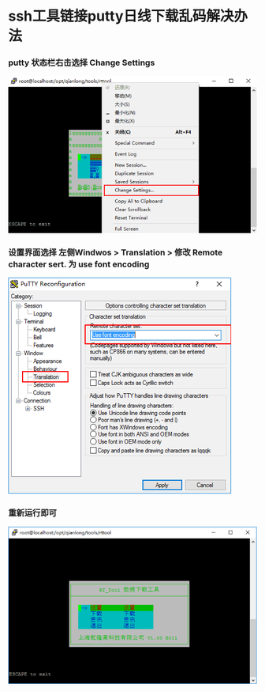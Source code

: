 # ssh工具链接putty日线下载乱码解决办法
### putty 状态栏右击选择 **Change Settings**
![](image/putty1.png)
### 设置界面选择 左侧Windwos > Translation > 修改 Remote character sert. 为 use font encoding
![](image/putty2.png)
### 重新运行即可
![](image/putty3.png)
